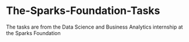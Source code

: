 # The-Sparks-Foundation-Tasks
The tasks are from the Data Science and Business Analytics internship at the Sparks Foundation

